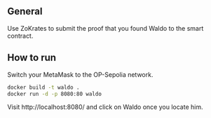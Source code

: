 ## General

Use ZoKrates to submit the proof that you found Waldo to the smart contract.

## How to run

Switch your MetaMask to the OP-Sepolia network.
```bash
docker build -t waldo .
docker run -d -p 8080:80 waldo
```
Visit http://localhost:8080/ and click on Waldo once you locate him.
